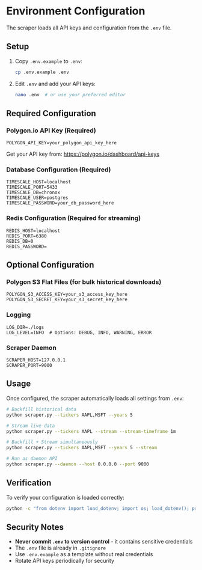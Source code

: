 # Environment Configuration

The scraper loads all API keys and configuration from the `.env` file.

## Setup

1. Copy `.env.example` to `.env`:
   ```bash
   cp .env.example .env
   ```

2. Edit `.env` and add your API keys:
   ```bash
   nano .env  # or use your preferred editor
   ```

## Required Configuration

### Polygon.io API Key (Required)
```env
POLYGON_API_KEY=your_polygon_api_key_here
```
Get your API key from: https://polygon.io/dashboard/api-keys

### Database Configuration (Required)
```env
TIMESCALE_HOST=localhost
TIMESCALE_PORT=5433
TIMESCALE_DB=chronox
TIMESCALE_USER=postgres
TIMESCALE_PASSWORD=your_db_password_here
```

### Redis Configuration (Required for streaming)
```env
REDIS_HOST=localhost
REDIS_PORT=6380
REDIS_DB=0
REDIS_PASSWORD=
```

## Optional Configuration

### Polygon S3 Flat Files (for bulk historical downloads)
```env
POLYGON_S3_ACCESS_KEY=your_s3_access_key_here
POLYGON_S3_SECRET_KEY=your_s3_secret_key_here
```

### Logging
```env
LOG_DIR=./logs
LOG_LEVEL=INFO  # Options: DEBUG, INFO, WARNING, ERROR
```

### Scraper Daemon
```env
SCRAPER_HOST=127.0.0.1
SCRAPER_PORT=9000
```

## Usage

Once configured, the scraper automatically loads all settings from `.env`:

```bash
# Backfill historical data
python scraper.py --tickers AAPL,MSFT --years 5

# Stream live data
python scraper.py --tickers AAPL --stream --stream-timeframe 1m

# Backfill + Stream simultaneously
python scraper.py --tickers AAPL,MSFT --years 5 --stream

# Run as daemon API
python scraper.py --daemon --host 0.0.0.0 --port 9000
```

## Verification

To verify your configuration is loaded correctly:

```bash
python -c "from dotenv import load_dotenv; import os; load_dotenv(); print('API Key:', 'SET' if os.getenv('POLYGON_API_KEY') else 'NOT SET')"
```

## Security Notes

- **Never commit `.env` to version control** - it contains sensitive credentials
- The `.env` file is already in `.gitignore`
- Use `.env.example` as a template without real credentials
- Rotate API keys periodically for security
